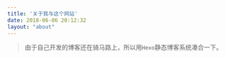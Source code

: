 ```yaml
---
title: '关于我与这个网站'
date: 2018-06-06 20:12:32
layout: "about"
---
```


> 由于自己开发的博客还在骑马路上，所以用`Hexo`静态博客系统凑合一下。

